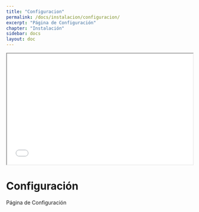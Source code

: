 ```yaml
---
title: "Configuracion"
permalink: /docs/instalacion/configuracion/
excerpt: "Página de Configuración"
chapter: "Instalación" 
sidebar: docs
layout: doc
---
```

<iframe src="[aes-supporchart-node.azurewebsites.net](https://codepen.io](https://aes-supporchart-node.azurewebsites.net]>html-name</iframe>

  
<iframe
  src="[https://codepen.io](https://aes-supporchart-node.azurewebsites.net]/"
  style="width:100%; height:300px;"
></iframe>


# Configuración

Página de Configuración
